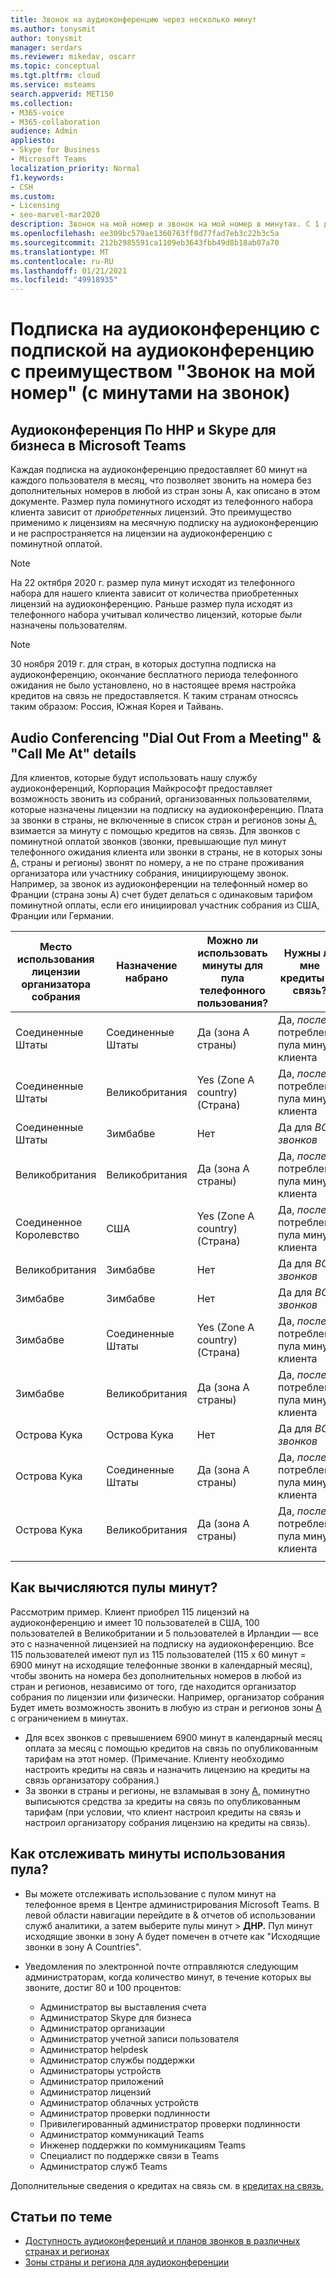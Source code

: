 ```yaml
---
title: Звонок на аудиоконференцию через несколько минут
ms.author: tonysmit
author: tonysmit
manager: serdars
ms.reviewer: mikedav, oscarr
ms.topic: conceptual
ms.tgt.pltfrm: cloud
ms.service: msteams
search.appverid: MET150
ms.collection:
- M365-voice
- M365-collaboration
audience: Admin
appliesto:
- Skype for Business
- Microsoft Teams
localization_priority: Normal
f1.keywords:
- CSH
ms.custom:
- Licensing
- seo-marvel-mar2020
description: Звонок на мой номер и звонок на мой номер в минутах. С 1 декабря 2019 г. каждая подписка на аудиоконференцию предоставляет 60 минут на пользователя в месяц для зоны А.
ms.openlocfilehash: ee309bc579ae1360763ff0d77fad7eb3c22b3c5a
ms.sourcegitcommit: 212b2985591ca1109eb3643fbb49d8b18ab07a70
ms.translationtype: MT
ms.contentlocale: ru-RU
ms.lasthandoff: 01/21/2021
ms.locfileid: "49918935"
---
```

# <a name="audio-conferencing-subscription-dial-outcall-me-at-minutes-benefit"></a>Подписка на аудиоконференцию с подпиской на аудиоконференцию с преимуществом "Звонок на мой номер" (с минутами на звонок)

## <a name="microsoft-teams-and-skype-for-business-pstn-audio-conferencing"></a>Аудиоконференция По ННР и Skype для бизнеса в Microsoft Teams

Каждая подписка на аудиоконференцию предоставляет 60 минут на каждого пользователя в месяц, что позволяет звонить на номера без дополнительных номеров в любой из стран зоны А, как описано в этом документе. Размер пула поминутного исходят из телефонного набора клиента зависит от *приобретенных* лицензий. Это преимущество применимо к лицензиям  на месячную подписку на аудиоконференцию и не распространяется на лицензии на аудиоконференцию с поминутной оплатой. 

> [!NOTE]
> На 22 октября 2020 г. размер пула минут исходят из  телефонного набора для нашего клиента зависит от количества приобретенных лицензий на аудиоконференцию. Раньше размер пула исходят из телефонного набора учитывал количество лицензий, которые *были* назначены пользователям.


> [!NOTE]
> 30 [](complimentary-dial-out-period.md) ноября 2019 г. для стран, в которых доступна подписка на аудиоконференцию, окончание бесплатного периода телефонного ожидания не было установлено, но в настоящее время настройка кредитов на связь не предоставляется. К таким странам относясь таким образом: Россия, Южная Корея и Тайвань.

## <a name="audio-conferencing-dial-out-from-a-meeting--call-me-at-details"></a>Audio Conferencing "Dial Out From a Meeting" & "Call Me At" details

Для клиентов, которые будут использовать нашу службу аудиоконференций, Корпорация Майкрософт предоставляет возможность звонить из собраний, организованных пользователями, которые назначены лицензии на подписку на аудиоконференцию. Плата за звонки в страны, не включенные в список стран и регионов зоны [А,](audio-conferencing-zones.md) взимается за минуту с помощью кредитов на связь. Для звонков с поминутной оплатой звонков (звонки, превышающие пул минут телефонного ожидания клиента или звонки в страны, не в которых зоны [А,](audio-conferencing-zones.md) страны и регионы) звонят по номеру, а не по стране проживания организатора или участнику собрания, инициирующему звонок. Например, за звонок из аудиоконференции на телефонный номер во Франции (страна зоны А) счет будет делаться с одинаковым тарифом поминутной оплаты, если его инициировал участник собрания из США, Франции или Германии. 


|Место использования лицензии организатора собрания |Назначение набрано |Можно ли использовать минуты для пула телефонного пользования?|Нужны ли мне кредиты на связь?|
|---------|---------|---------|---------|
|Соединенные Штаты |Соединенные Штаты |Да (зона A страны) |Да, *после* потребления пула минут клиента         |
|Соединенные Штаты |Великобритания|Yes (Zone A country) (Страна) |  Да, *после* потребления пула минут клиента       |
|Соединенные Штаты     |Зимбабве|    Нет     |     Да для *ВСЕХ звонков*    |
|Великобритания     |Великобритания|Да (зона A страны) |  Да, *после* потребления пула минут клиента       |
|Соединенное Королевство     |США |Yes (Zone A country) (Страна) |  Да, *после* потребления пула минут клиента       |
|Великобритания     |Зимбабве|    Нет     |   Да для *ВСЕХ звонков*      |
|Зимбабве     |Зимбабве|    Нет     |    Да для *ВСЕХ звонков*     |
|Зимбабве     |Соединенные Штаты | Yes (Zone A country) (Страна) | Да, *после* потребления пула минут клиента        |
|Зимбабве     |Великобритания | Да (зона A страны) | Да, *после* потребления пула минут клиента        |
|Острова Кука     |Острова Кука |   Нет      |    Да для *ВСЕХ звонков*     |
|Острова Кука     |Соединенные Штаты  | Да (зона A страны) |  Да, *после* потребления пула минут клиента       |
|Острова Кука     |Великобритания | Да (зона A страны) | Да, *после* потребления пула минут клиента        |
|    |         |         |         |

## <a name="how-are-minute-pools-calculated"></a>Как вычисляются пулы минут?

Рассмотрим пример. Клиент приобрел 115 лицензий на аудиоконференцию и имеет 10 пользователей в США, 100 пользователей в Великобритании и 5 пользователей в Ирландии — все это с назначенной лицензией на подписку на аудиоконференцию. Все 115 пользователей имеют пул из 115 пользователей (115 x 60 минут = 6900 минут на исходящие телефонные звонки в [](audio-conferencing-zones.md)календарный месяц),  чтобы звонить на номера без дополнительных номеров в любой из стран и регионов, независимо от того, где находится организатор собрания по лицензии или физически. Например, организатор собрания Будет иметь возможность звонить в любую из стран и регионов зоны [А](audio-conferencing-zones.md) с ограничением в минутах.

- Для всех звонков с превышением 6900 минут в календарный месяц оплата за месяц с помощью кредитов на связь по опубликованным тарифам на этот номер. (Примечание. Клиенту необходимо [](what-are-communications-credits.md) настроить кредиты на связь и назначить лицензию на кредиты на связь организатору собрания.)
- За звонки в страны и регионы, не взламывая в зону [А,](audio-conferencing-zones.md) поминутно выписыются средства за кредиты на связь по опубликованным тарифам (при условии, что клиент настроил кредиты на связь и настроил организатору собрания лицензию на кредиты на связь).

## <a name="how-can-i-monitor-minute-my-pool-usage"></a>Как отслеживать минуты использования пула?

- Вы можете отслеживать использование с пулом минут на телефонное время в Центре администрирования Microsoft Teams. В левой области навигации перейдите в & отчетов об использовании служб аналитики, а затем выберите пулы минут   >   **ДНР.** Пул минут исходящие звонки в зону A будет помечен в отчете как "Исходящие звонки в зону A Countries".
- Уведомления по электронной почте отправляются следующим администраторам, когда количество минут, в течение которых вы звоните, достиг 80 и 100 процентов:

  - Администратор вы выставления счета
  - Администратор Skype для бизнеса
  - Администратор организации
  - Администратор учетной записи пользователя
  - Администратор helpdesk
  - Администратор службы поддержки
  - Администраторы устройств
  - Администратор приложений
  - Администратор лицензий
  - Администратор облачных устройств
  - Администратор проверки подлинности
  - Привилегированный администратор проверки подлинности
  - Администратор коммуникаций Teams
  - Инженер поддержки по коммуникациям Teams
  - Специалист по поддержке связи в Teams
  - Администратор служб Teams

Дополнительные сведения о кредитах на связь см. в [кредитах на связь.](what-are-communications-credits.md)

## <a name="related-topics"></a>Статьи по теме

- [Доступность аудиоконференций и планов звонков в различных странах и регионах](country-and-region-availability-for-audio-conferencing-and-calling-plans/country-and-region-availability-for-audio-conferencing-and-calling-plans.md)
- [Зоны страны и региона для аудиоконференции](audio-conferencing-zones.md)
